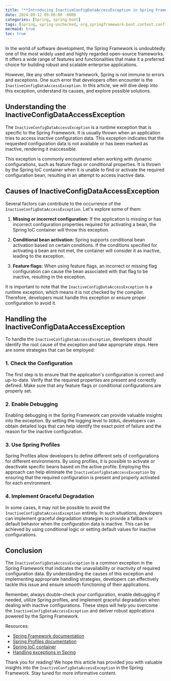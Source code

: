 ```yaml
---
title: "**Introducing InactiveConfigDataAccessException in Spring Framework**"
date: 2024-09-12 09:00:00 -0000
categories: [Spring, spring-boot]
tags: [spring, spring-unchecked, org.springframework.boot.context.config]
mermaid: true
toc: true
---
```



In the world of software development, the Spring Framework is undoubtedly one of the most widely used and highly regarded open-source frameworks. It offers a wide range of features and functionalities that make it a preferred choice for building robust and scalable enterprise applications.

However, like any other software framework, Spring is not immune to errors and exceptions. One such error that developers often encounter is the `InactiveConfigDataAccessException`. In this article, we will dive deep into this exception, understand its causes, and explore possible solutions.

## **Understanding the InactiveConfigDataAccessException**

The `InactiveConfigDataAccessException` is a runtime exception that is specific to the Spring Framework. It is usually thrown when an application tries to access inactive configuration data. This exception indicates that the requested configuration data is not available or has been marked as inactive, rendering it inaccessible.

This exception is commonly encountered when working with dynamic configurations, such as feature flags or conditional properties. It is thrown by the Spring IoC container when it is unable to find or activate the required configuration bean, resulting in an attempt to access inactive data.

## **Causes of InactiveConfigDataAccessException**

Several factors can contribute to the occurrence of the `InactiveConfigDataAccessException`. Let's explore some of them:

1. **Missing or incorrect configuration:** If the application is missing or has incorrect configuration properties required for activating a bean, the Spring IoC container will throw this exception.

2. **Conditional bean activation:** Spring supports conditional bean activation based on certain conditions. If the conditions specified for activating a bean are not met, the container will consider it as inactive, leading to the exception.

3. **Feature flags:** When using feature flags, an incorrect or missing flag configuration can cause the bean associated with that flag to be inactive, resulting in the exception.

It is important to note that the `InactiveConfigDataAccessException` is a runtime exception, which means it is not checked by the compiler. Therefore, developers must handle this exception or ensure proper configuration to avoid it.

## **Handling the InactiveConfigDataAccessException**

To handle the `InactiveConfigDataAccessException`, developers should identify the root cause of the exception and take appropriate steps. Here are some strategies that can be employed:

### 1. Check the Configuration

The first step is to ensure that the application's configuration is correct and up-to-date. Verify that the required properties are present and correctly defined. Make sure that any feature flags or conditional configurations are properly set.

### 2. Enable Debugging

Enabling debugging in the Spring Framework can provide valuable insights into the exception. By setting the logging level to `DEBUG`, developers can obtain detailed logs that can help identify the exact point of failure and the reason for the inactive configuration.

### 3. Use Spring Profiles

Spring Profiles allow developers to define different sets of configurations for different environments. By using profiles, it is possible to activate or deactivate specific beans based on the active profile. Employing this approach can help eliminate the `InactiveConfigDataAccessException` by ensuring that the required configuration is present and properly activated for each environment.

### 4. Implement Graceful Degradation

In some cases, it may not be possible to avoid the `InactiveConfigDataAccessException` entirely. In such situations, developers can implement graceful degradation strategies to provide a fallback or default behavior when the configuration data is inactive. This can be achieved by using conditional logic or setting default values for inactive configurations.

## **Conclusion**

The `InactiveConfigDataAccessException` is a common exception in the Spring Framework that indicates the unavailability or inactivity of required configuration data. By understanding the causes of this exception and implementing appropriate handling strategies, developers can effectively tackle this issue and ensure smooth functioning of their applications.

Remember, always double-check your configuration, enable debugging if needed, utilize Spring profiles, and implement graceful degradation when dealing with inactive configurations. These steps will help you overcome the `InactiveConfigDataAccessException` and deliver robust applications powered by the Spring Framework.

Resources:
- [Spring Framework documentation](https://spring.io/projects/spring-framework)
- [Spring Profiles documentation](https://docs.spring.io/spring-boot/docs/current/reference/html/features.html#features.profiles)
- [Spring IoC container](https://docs.spring.io/spring-framework/docs/current/reference/html/core.html#beans)
- [Handling exceptions in Spring](https://www.baeldung.com/spring-exceptions-handling)

Thank you for reading! We hope this article has provided you with valuable insights into the `InactiveConfigDataAccessException` in the Spring Framework. Stay tuned for more informative content.
